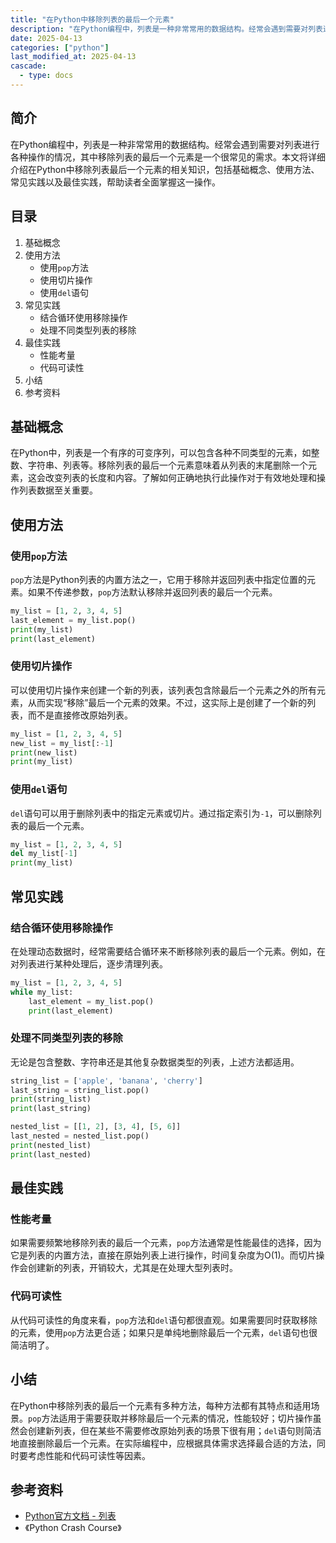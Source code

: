 ```yaml
---
title: "在Python中移除列表的最后一个元素"
description: "在Python编程中，列表是一种非常常用的数据结构。经常会遇到需要对列表进行各种操作的情况，其中移除列表的最后一个元素是一个很常见的需求。本文将详细介绍在Python中移除列表最后一个元素的相关知识，包括基础概念、使用方法、常见实践以及最佳实践，帮助读者全面掌握这一操作。"
date: 2025-04-13
categories: ["python"]
last_modified_at: 2025-04-13
cascade:
  - type: docs
---
```



## 简介
在Python编程中，列表是一种非常常用的数据结构。经常会遇到需要对列表进行各种操作的情况，其中移除列表的最后一个元素是一个很常见的需求。本文将详细介绍在Python中移除列表最后一个元素的相关知识，包括基础概念、使用方法、常见实践以及最佳实践，帮助读者全面掌握这一操作。

<!-- more -->
## 目录
1. 基础概念
2. 使用方法
    - 使用`pop`方法
    - 使用切片操作
    - 使用`del`语句
3. 常见实践
    - 结合循环使用移除操作
    - 处理不同类型列表的移除
4. 最佳实践
    - 性能考量
    - 代码可读性
5. 小结
6. 参考资料

## 基础概念
在Python中，列表是一个有序的可变序列，可以包含各种不同类型的元素，如整数、字符串、列表等。移除列表的最后一个元素意味着从列表的末尾删除一个元素，这会改变列表的长度和内容。了解如何正确地执行此操作对于有效地处理和操作列表数据至关重要。

## 使用方法
### 使用`pop`方法
`pop`方法是Python列表的内置方法之一，它用于移除并返回列表中指定位置的元素。如果不传递参数，`pop`方法默认移除并返回列表的最后一个元素。

```python
my_list = [1, 2, 3, 4, 5]
last_element = my_list.pop()
print(my_list)  
print(last_element)  
```

### 使用切片操作
可以使用切片操作来创建一个新的列表，该列表包含除最后一个元素之外的所有元素，从而实现“移除”最后一个元素的效果。不过，这实际上是创建了一个新的列表，而不是直接修改原始列表。

```python
my_list = [1, 2, 3, 4, 5]
new_list = my_list[:-1]
print(new_list)  
print(my_list)  
```

### 使用`del`语句
`del`语句可以用于删除列表中的指定元素或切片。通过指定索引为`-1`，可以删除列表的最后一个元素。

```python
my_list = [1, 2, 3, 4, 5]
del my_list[-1]
print(my_list)  
```

## 常见实践
### 结合循环使用移除操作
在处理动态数据时，经常需要结合循环来不断移除列表的最后一个元素。例如，在对列表进行某种处理后，逐步清理列表。

```python
my_list = [1, 2, 3, 4, 5]
while my_list:
    last_element = my_list.pop()
    print(last_element)  
```

### 处理不同类型列表的移除
无论是包含整数、字符串还是其他复杂数据类型的列表，上述方法都适用。

```python
string_list = ['apple', 'banana', 'cherry']
last_string = string_list.pop()
print(string_list)  
print(last_string)  

nested_list = [[1, 2], [3, 4], [5, 6]]
last_nested = nested_list.pop()
print(nested_list)  
print(last_nested)  
```

## 最佳实践
### 性能考量
如果需要频繁地移除列表的最后一个元素，`pop`方法通常是性能最佳的选择，因为它是列表的内置方法，直接在原始列表上进行操作，时间复杂度为O(1)。而切片操作会创建新的列表，开销较大，尤其是在处理大型列表时。

### 代码可读性
从代码可读性的角度来看，`pop`方法和`del`语句都很直观。如果需要同时获取移除的元素，使用`pop`方法更合适；如果只是单纯地删除最后一个元素，`del`语句也很简洁明了。

## 小结
在Python中移除列表的最后一个元素有多种方法，每种方法都有其特点和适用场景。`pop`方法适用于需要获取并移除最后一个元素的情况，性能较好；切片操作虽然会创建新列表，但在某些不需要修改原始列表的场景下很有用；`del`语句则简洁地直接删除最后一个元素。在实际编程中，应根据具体需求选择最合适的方法，同时要考虑性能和代码可读性等因素。

## 参考资料
- [Python官方文档 - 列表](https://docs.python.org/3/tutorial/datastructures.html#more-on-lists)
- 《Python Crash Course》